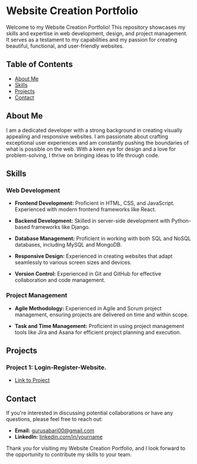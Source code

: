 # Website Creation Portfolio

Welcome to my Website Creation Portfolio! This repository showcases my skills and expertise in web development, design, and project management. It serves as a testament to my capabilities and my passion for creating beautiful, functional, and user-friendly websites.

## Table of Contents

- [About Me](#about-me)
- [Skills](#skills)
- [Projects](#projects)
- [Contact](#contact)

## About Me

I am a dedicated developer with a strong background in creating visually appealing and responsive websites. I am passionate about crafting exceptional user experiences and am constantly pushing the boundaries of what is possible on the web. With a keen eye for design and a love for problem-solving, I thrive on bringing ideas to life through code.

## Skills

### Web Development

- **Frontend Development:** Proficient in HTML, CSS, and JavaScript. Experienced with modern frontend frameworks like React.

- **Backend Development:** Skilled in server-side development with Python-based frameworks like Django.

- **Database Management:** Proficient in working with both SQL and NoSQL databases, including MySQL and MongoDB.

- **Responsive Design:** Experienced in creating websites that adapt seamlessly to various screen sizes and devices.

- **Version Control:** Experienced in Git and GitHub for effective collaboration and code management.


### Project Management

- **Agile Methodology:** Experienced in Agile and Scrum project management, ensuring projects are delivered on time and within scope.

- **Task and Time Management:** Proficient in using project management tools like Jira and Asana for efficient project planning and execution.

## Projects

### Project 1: Login-Register-Website.

- [Link to Project](https://github.com/Sabarinathan-R/website_creation/Login-Register-Website)



## Contact

If you're interested in discussing potential collaborations or have any questions, please feel free to reach out:

- **Email:** gurusabari00@gmail.com
- **LinkedIn:** [linkedin.com/in/yourname](https://linkedin.com/in/sabarinathan-profile)


Thank you for visiting my Website Creation Portfolio, and I look forward to the opportunity to contribute my skills to your team.
